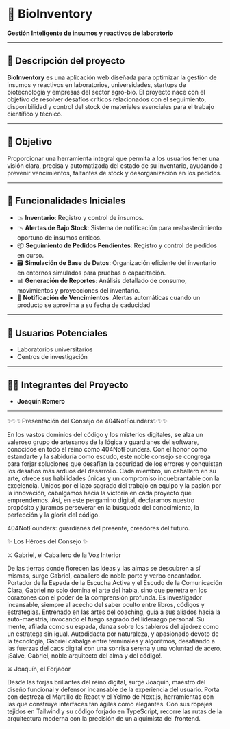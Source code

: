 # 🧪 BioInventory

**Gestión Inteligente de insumos y reactivos de laboratorio**

---

## 📌 Descripción del proyecto

**BioInventory** es una aplicación web diseñada para optimizar la gestión de insumos y reactivos en laboratorios, universidades, startups de biotecnología y empresas del sector agro-bio. El proyecto nace con el objetivo de resolver desafíos críticos relacionados con el seguimiento, disponibilidad y control del stock de materiales esenciales para el trabajo científico y técnico.

---

## 🎯 Objetivo

Proporcionar una herramienta integral que permita a los usuarios tener una visión clara, precisa y automatizada del estado de su inventario, ayudando a prevenir vencimientos, faltantes de stock y desorganización en los pedidos.

---

## 🧰 Funcionalidades Iniciales

- 📉 **Inventario**: Registro y control de insumos.
- 📉 **Alertas de Bajo Stock**: Sistema de notificación para reabastecimiento oportuno de insumos críticos.
- 📦 **Seguimiento de Pedidos Pendientes**: Registro y control de pedidos en curso.
- 🗃️ **Simulación de Base de Datos**: Organización eficiente del inventario en entornos simulados para pruebas o capacitación.
- 📊 **Generación de Reportes**: Análisis detallado de consumo, movimientos y proyecciones del inventario.
- 📅 **Notificación de Vencimientos**: Alertas automáticas cuando un producto se aproxima a su fecha de caducidad

---

## 👥 Usuarios Potenciales

- Laboratorios universitarios  
- Centros de investigación  

---

## 👨‍💻 Integrantes del Proyecto

- **Joaquín Romero**

---



✨✨✨Presentación del Consejo de 404NotFounders✨✨✨

En los vastos dominios del código y los misterios digitales, se alza un valeroso grupo de artesanos de la lógica y guardianes del software, conocidos en todo el reino como 404NotFounders.
Con el honor como estandarte y la sabiduría como escudo, este noble consejo se congrega para forjar soluciones que desafían la oscuridad de los errores y conquistan los desafíos más arduos del desarrollo.
Cada miembro, un caballero en su arte, ofrece sus habilidades únicas y un compromiso inquebrantable con la excelencia. Unidos por el lazo sagrado del trabajo en equipo y la pasión por la innovación, cabalgamos hacia la victoria en cada proyecto que emprendemos.
Así, en este pergamino digital, declaramos nuestro propósito y juramos perseverar en la búsqueda del conocimiento, la perfección y la gloria del código.

404NotFounders: guardianes del presente, creadores del futuro.

✨ Los Héroes del Consejo ✨

⚔️ Gabriel, el Caballero de la Voz Interior

De las tierras donde florecen las ideas y las almas se descubren a sí mismas, surge Gabriel, caballero de noble porte y verbo encantador.
Portador de la Espada de la Escucha Activa y el Escudo de la Comunicación Clara, Gabriel no solo domina el arte del habla, sino que penetra en los corazones con el poder de la comprensión profunda. Es investigador incansable, siempre al acecho del saber oculto entre libros, códigos y estrategias.
Entrenado en las artes del coaching, guía a sus aliados hacia la auto-maestría, invocando el fuego sagrado del liderazgo personal. Su mente, afilada como su espada, danza sobre los tableros del ajedrez como un estratega sin igual.
Autodidacta por naturaleza, y apasionado devoto de la tecnología, Gabriel cabalga entre terminales y algoritmos, desafiando a las fuerzas del caos digital con una sonrisa serena y una voluntad de acero.
¡Salve, Gabriel, noble arquitecto del alma y del código!.

⚔️ Joaquín, el Forjador 

Desde las forjas brillantes del reino digital, surge Joaquín, maestro del diseño funcional y defensor incansable de la experiencia del usuario. Porta con destreza el Martillo de React y el Yelmo de Next.js, herramientas con las que construye interfaces tan ágiles como elegantes. Con sus ropajes tejidos en Tailwind y su código forjado en TypeScript, recorre las rutas de la arquitectura moderna con la precisión de un alquimista del frontend.